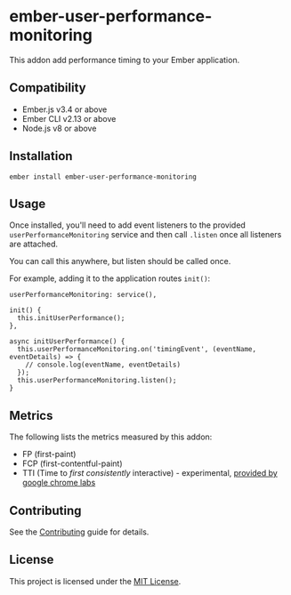 ember-user-performance-monitoring
==============================================================================

This addon add performance timing to your Ember application.


Compatibility
------------------------------------------------------------------------------

* Ember.js v3.4 or above
* Ember CLI v2.13 or above
* Node.js v8 or above


Installation
------------------------------------------------------------------------------

```
ember install ember-user-performance-monitoring
```

Usage
------------------------------------------------------------------------------

Once installed, you'll need to add event listeners to the provided `userPerformanceMonitoring` service and then call
`.listen` once all listeners are attached. 

You can call this anywhere, but listen should be called once.

For example, adding it to the application routes `init()`:

```
userPerformanceMonitoring: service(),

init() {
  this.initUserPerformance();
},

async initUserPerformance() {
  this.userPerformanceMonitoring.on('timingEvent', (eventName, eventDetails) => {
    // console.log(eventName, eventDetails)
  });
  this.userPerformanceMonitoring.listen();
}
```

Metrics
------------------------------------------------------------------------------
The following lists the metrics measured by this addon:
- FP (first-paint)
- FCP (first-contentful-paint)
- TTI (Time to *first consistently* interactive) - experimental, [provided by google chrome labs](https://github.com/GoogleChromeLabs/tti-polyfill)

Contributing
------------------------------------------------------------------------------

See the [Contributing](CONTRIBUTING.md) guide for details.


License
------------------------------------------------------------------------------

This project is licensed under the [MIT License](LICENSE.md).
